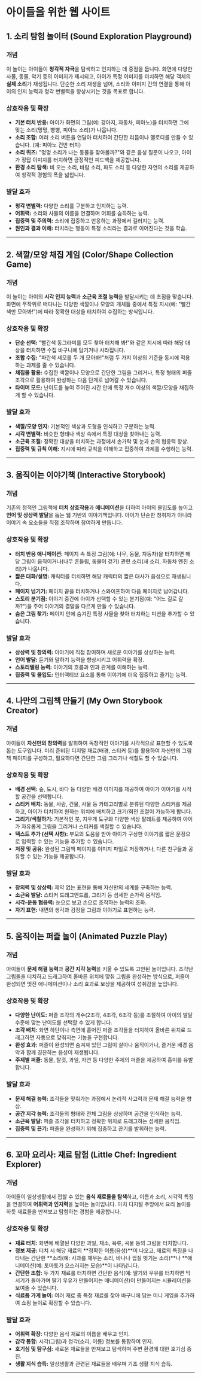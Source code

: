 # 아이들을 위한 웹 사이트

## **1. 소리 탐험 놀이터 (Sound Exploration Playground)**

### **개념**

이 놀이는 아이들이 **청각적 자극**을 탐색하고 인지하는 데 중점을 둡니다. 화면에 다양한 사물, 동물, 악기 등의 이미지가 제시되고, 아이가 특정 이미지를 터치하면 해당 객체의 **실제 소리**가 재생됩니다. 단순한 소리 재생을 넘어, 소리와 이미지 간의 연결을 통해 아이의 인지 능력과 청각 변별력을 향상시키는 것을 목표로 합니다.

### **상호작용 및 확장**

* **기본 터치 반응:** 아이가 화면의 그림(예: 강아지, 자동차, 피아노)을 터치하면 그에 맞는 소리(멍멍, 빵빵, 피아노 소리)가 나옵니다.
* **소리 조합:** 여러 소리 버튼을 연달아 터치하여 간단한 리듬이나 멜로디를 만들 수 있습니다. (예: 피아노 건반 터치)
* **소리 퀴즈:** "멍멍 소리가 나는 동물을 찾아볼까?"와 같은 음성 질문이 나오고, 아이가 정답 이미지를 터치하면 긍정적인 피드백을 제공합니다.
* **환경 소리 탐색:** 비 오는 소리, 바람 소리, 파도 소리 등 다양한 자연의 소리를 제공하여 청각적 경험의 폭을 넓힙니다.

### **발달 효과**

* **청각 변별력:** 다양한 소리를 구분하고 인지하는 능력.
* **어휘력:** 소리와 사물의 이름을 연결하며 어휘를 습득하는 능력.
* **집중력 및 주의력:** 소리에 집중하고 반응하는 과정에서 길러지는 능력.
* **원인과 결과 이해:** 터치라는 행동이 특정 소리라는 결과로 이어진다는 것을 학습.

---

## **2. 색깔/모양 채집 게임 (Color/Shape Collection Game)**

### **개념**

이 놀이는 아이의 **시각 인지 능력**과 **소근육 조절 능력**을 발달시키는 데 초점을 맞춥니다. 화면에 무작위로 떠다니는 다양한 색깔이나 모양의 개체들 중에서 특정 지시(예: "빨간색만 모아봐!")에 따라 정확한 대상을 터치하여 수집하는 방식입니다.

### **상호작용 및 확장**

* **단순 선택:** "빨간색 동그라미를 모두 찾아 터치해 봐!"와 같은 지시에 따라 해당 대상을 터치하면 수집 바구니에 담기거나 사라집니다.
* **조합 수집:** "파란색 세모를 두 개 모아봐!"처럼 두 가지 이상의 기준을 동시에 적용하는 과제를 줄 수 있습니다.
* **채집물 활용:** 수집한 색깔이나 모양으로 간단한 그림을 그리거나, 특정 형태의 퍼즐 조각으로 활용하여 완성하는 다음 단계로 넘어갈 수 있습니다.
* **타이머 모드:** 난이도를 높여 주어진 시간 안에 특정 개수 이상의 색깔/모양을 채집하게 할 수 있습니다.

### **발달 효과**

* **색깔/모양 인지:** 기본적인 색상과 도형을 인식하고 구분하는 능력.
* **시각 변별력:** 비슷한 형태나 색상 속에서 특정 대상을 찾아내는 능력.
* **소근육 조절:** 정확한 대상을 터치하는 과정에서 손가락 및 눈과 손의 협응력 향상.
* **집중력 및 규칙 이해:** 지시에 따라 규칙을 이해하고 집중하여 과제를 수행하는 능력.

---

## **3. 움직이는 이야기책 (Interactive Storybook)**

### **개념**

기존의 정적인 그림책에 **터치 상호작용**과 **애니메이션**을 더하여 아이의 몰입도를 높이고 **언어 및 상상력 발달**을 돕는 웹 기반의 이야기책입니다. 아이가 단순한 청취자가 아니라 이야기 속 요소들을 직접 조작하며 참여하게 만듭니다.

### **상호작용 및 확장**

* **터치 반응 애니메이션:** 페이지 속 특정 그림(예: 나무, 동물, 자동차)을 터치하면 해당 그림이 움직이거나(나무 흔들림, 동물이 걷기) 관련 소리(새 소리, 자동차 엔진 소리)가 나옵니다.
* **짧은 대화/설명:** 캐릭터를 터치하면 해당 캐릭터의 짧은 대사가 음성으로 재생됩니다.
* **페이지 넘기기:** 페이지 끝을 터치하거나 스와이프하여 다음 페이지로 넘어갑니다.
* **스토리 분기점:** 이야기 중간에 아이가 선택할 수 있는 분기점(예: "어느 길로 갈까?")을 주어 이야기의 결말을 다르게 만들 수 있습니다.
* **숨은 그림 찾기:** 페이지 안에 숨겨진 특정 사물을 찾아 터치하는 미션을 추가할 수 있습니다.

### **발달 효과**

* **상상력 및 창의력:** 이야기에 직접 참여하며 새로운 이야기를 상상하는 능력.
* **언어 발달:** 듣기와 말하기 능력을 향상시키고 어휘력을 확장.
* **스토리텔링 능력:** 이야기의 흐름과 인과 관계를 이해하는 능력.
* **집중력 및 몰입도:** 인터랙티브 요소를 통해 이야기에 더욱 집중하고 즐기는 능력.

---

## **4. 나만의 그림책 만들기 (My Own Storybook Creator)**

### **개념**

아이들이 **자신만의 창의력**을 발휘하여 독창적인 이야기를 시각적으로 표현할 수 있도록 돕는 도구입니다. 미리 준비된 디지털 재료(배경, 스티커 등)를 활용하여 자신만의 그림책 페이지를 구성하고, 필요하다면 간단한 그림 그리기나 색칠도 할 수 있습니다.

### **상호작용 및 확장**

* **배경 선택:** 숲, 도시, 바다 등 다양한 배경 이미지를 제공하여 아이가 이야기를 시작할 공간을 선택합니다.
* **스티커 배치:** 동물, 사람, 건물, 사물 등 카테고리별로 분류된 다양한 스티커를 제공하고, 아이가 터치하여 원하는 위치에 배치하고 크기/회전 조절이 가능하게 합니다.
* **그리기/색칠하기:** 기본적인 붓, 지우개 도구와 다양한 색상 팔레트를 제공하여 아이가 자유롭게 그림을 그리거나 스티커를 색칠할 수 있습니다.
* **텍스트 추가 (선택 사항):** 부모의 도움을 받아 아이가 구상한 이야기를 짧은 문장으로 입력할 수 있는 기능을 추가할 수 있습니다.
* **저장 및 공유:** 완성된 그림책 페이지를 이미지 파일로 저장하거나, 다른 친구들과 공유할 수 있는 기능을 제공합니다.

### **발달 효과**

* **창의력 및 상상력:** 제약 없는 표현을 통해 자신만의 세계를 구축하는 능력.
* **소근육 발달:** 스티커 드래그앤드롭, 그리기 등 섬세한 손가락 움직임.
* **시각-운동 협응력:** 눈으로 보고 손으로 조작하는 능력의 조화.
* **자기 표현:** 내면의 생각과 감정을 그림과 이야기로 표현하는 능력.

---

## **5. 움직이는 퍼즐 놀이 (Animated Puzzle Play)**

### **개념**

아이들이 **문제 해결 능력**과 **공간 지각 능력**을 키울 수 있도록 고안된 놀이입니다. 조각난 그림들을 터치하고 드래그하여 올바른 위치에 맞춰 그림을 완성하는 방식으로, 퍼즐이 완성되면 멋진 애니메이션이나 소리 효과로 보상을 제공하여 성취감을 높입니다.

### **상호작용 및 확장**

* **다양한 난이도:** 퍼즐 조각의 개수(2조각, 4조각, 6조각 등)를 조절하여 아이의 발달 수준에 맞는 난이도를 선택할 수 있게 합니다.
* **조각 배치:** 화면 하단이나 측면에 흩어진 퍼즐 조각들을 터치하여 올바른 위치로 드래그하면 자동으로 맞춰지는 기능을 구현합니다.
* **완성 효과:** 퍼즐이 완성되면 숨겨져 있던 그림이 살아나 움직이거나, 즐거운 배경 음악과 함께 칭찬하는 음성이 재생됩니다.
* **주제별 퍼즐:** 동물, 탈것, 과일, 자연 등 다양한 주제의 퍼즐을 제공하여 흥미를 유발합니다.

### **발달 효과**

* **문제 해결 능력:** 조각들을 맞춰가는 과정에서 논리적 사고력과 문제 해결 능력을 향상.
* **공간 지각 능력:** 조각들의 형태와 전체 그림을 상상하며 공간을 인식하는 능력.
* **소근육 발달:** 퍼즐 조각을 터치하고 정확한 위치로 드래그하는 섬세한 움직임.
* **집중력 및 끈기:** 퍼즐을 완성하기 위해 집중하고 끈기를 발휘하는 능력.

---

## **6. 꼬마 요리사: 재료 탐험 (Little Chef: Ingredient Explorer)**

### **개념**

아이들이 일상생활에서 접할 수 있는 **음식 재료들을 탐색**하고, 이름과 소리, 시각적 특징을 연결하여 **어휘력과 인지력**을 높이는 놀이입니다. 마치 디지털 주방에서 요리 놀이를 하듯 재료들을 만져보고 탐험하는 경험을 제공합니다.

### **상호작용 및 확장**

* **재료 터치:** 화면에 배열된 다양한 과일, 채소, 육류, 곡물 등의 그림을 터치합니다.
* **정보 제공:** 터치 시 해당 재료의 **정확한 이름(음성)**이 나오고, 재료의 특징을 나타내는 간단한 **소리(예: 사과를 깨무는 소리, 바나나 껍질 벗기는 소리)**나 **애니메이션(예: 토마토가 으스러지는 모습)**이 나타납니다.
* **간단한 조합:** 두 가지 재료를 터치하면 간단한 음식(예: 딸기와 우유를 터치하면 믹서기가 돌아가며 딸기 우유가 만들어지는 애니메이션)이 만들어지는 시뮬레이션을 보여줄 수 있습니다.
* **식료품 가게 놀이:** 여러 재료 중 특정 재료를 찾아 바구니에 담는 미니 게임을 추가하여 쇼핑 놀이로 확장할 수 있습니다.

### **발달 효과**

* **어휘력 확장:** 다양한 음식 재료의 이름을 배우고 인지.
* **감각 통합:** 시각(그림)과 청각(소리, 이름) 정보를 통합하여 인지.
* **호기심 및 탐구심:** 새로운 재료들을 만져보고 탐색하며 주변 환경에 대한 호기심 증진.
* **생활 지식 습득:** 일상생활과 관련된 재료들을 배우며 기초 생활 지식 습득.

---
